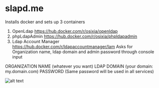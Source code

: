 # slapd.me
Installs docker and sets up 3 containers
 1. OpenLdap https://hub.docker.com/r/osixia/openldap
 2. phpLdapAdmin https://hub.docker.com/r/osixia/phpldapadmin
 3. Ldap Account Manager https://hub.docker.com/r/ldapaccountmanager/lam
Asks for Organization name, ldap domain and admin password through console input 

ORGANIZATION NAME (whatever you want) 
LDAP DOMAIN (your domain: my.domain.com) 
PASSWORD (Same password will be used in all services) 

![alt text](https://pics.freeicons.io/premium/hand-slap-slapping-pictogram-icon-124063-256.png)

